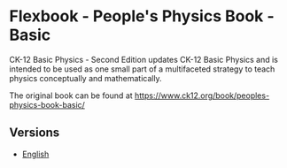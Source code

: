 # Flexbook - People's Physics Book - Basic

CK-12 Basic Physics - Second Edition updates CK-12 Basic Physics and is intended to be used as one small part of a multifaceted strategy to teach physics conceptually and mathematically.

The original book can be found at https://www.ck12.org/book/peoples-physics-book-basic/

## Versions

* [English](https://liascript.github.io/course/?https://raw.githubusercontent.com/LiaBooks/Flexbook-Peoples-Physics-Book-Basic/main/English/README.md)
